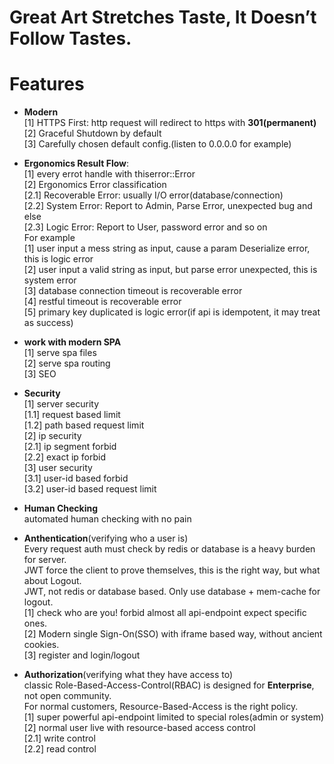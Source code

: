 # Great Art Stretches Taste, It Doesn’t Follow Tastes.


# Features

- **Modern**  
[1] HTTPS First: http request will redirect to https with **301(permanent)**  
[2] Graceful Shutdown by default  
[3] Carefully chosen default config.(listen to 0.0.0.0 for example)

- **Ergonomics Result Flow**:  
[1] every errot handle with thiserror::Error  
[2] Ergonomics Error classification  
[2.1] Recoverable Error: usually I/O error(database/connection)  
[2.2] System Error: Report to Admin, Parse Error, unexpected bug and else  
[2.3] Logic Error: Report to User, password error and so on  
For example  
[1] user input a mess string as input, cause a param Deserialize error, this is logic error    
[2] user input a valid string as input, but parse error unexpected, this is system error  
[3] database connection timeout is recoverable error  
[4] restful timeout is recoverable error  
[5] primary key duplicated is logic error(if api is idempotent, it may treat as success)


- **work with modern SPA**  
[1] serve spa files  
[2] serve spa routing  
[3] SEO  

- **Security**  
[1] server security  
[1.1] request based limit  
[1.2] path based request limit  
[2] ip security  
[2.1] ip segment forbid  
[2.2] exact ip forbid  
[3] user security  
[3.1] user-id based forbid  
[3.2] user-id based request limit  

- **Human Checking**  
automated human checking with no pain  

- **Anthentication**(verifying who a user is)    
Every request auth must check by redis or database is a heavy burden for server.  
JWT force the client to prove themselves, this is the right way, but what about Logout.  
JWT, not redis or database based. Only use database + mem-cache for logout.  
[1] check who are you! forbid almost all api-endpoint expect specific ones.    
[2] Modern single Sign-On(SSO) with iframe based way, without ancient cookies.    
[3] register and login/logout    

- **Authorization**(verifying what they have access to)    
classic Role-Based-Access-Control(RBAC) is designed for **Enterprise**, not open community.  
For normal customers, Resource-Based-Access is the right policy.  
[1] super powerful api-endpoint limited to special roles(admin or system)    
[2] normal user live with resource-based access control  
[2.1] write control   
[2.2] read control  

